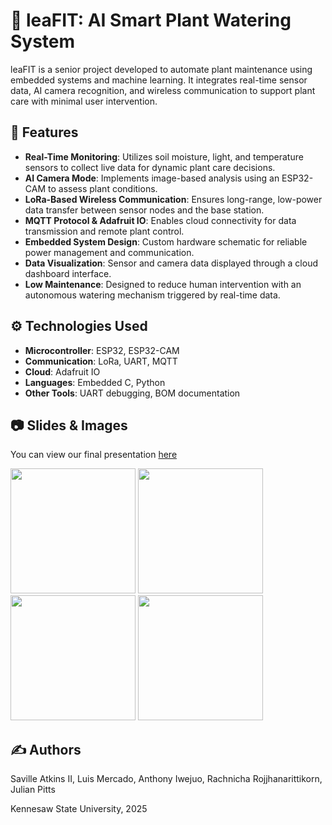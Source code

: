 # 🌿 leaFIT: AI Smart Plant Watering System

leaFIT is a senior project developed to automate plant maintenance using embedded systems and machine learning. It integrates real-time sensor data, AI camera recognition, and wireless communication to support plant care with minimal user intervention.

## 🚀 Features

- **Real-Time Monitoring**: Utilizes soil moisture, light, and temperature sensors to collect live data for dynamic plant care decisions.
- **AI Camera Mode**: Implements image-based analysis using an ESP32-CAM to assess plant conditions.
- **LoRa-Based Wireless Communication**: Ensures long-range, low-power data transfer between sensor nodes and the base station.
- **MQTT Protocol & Adafruit IO**: Enables cloud connectivity for data transmission and remote plant control.
- **Embedded System Design**: Custom hardware schematic for reliable power management and communication.
- **Data Visualization**: Sensor and camera data displayed through a cloud dashboard interface.
- **Low Maintenance**: Designed to reduce human intervention with an autonomous watering mechanism triggered by real-time data.

## ⚙️ Technologies Used

- **Microcontroller**: ESP32, ESP32-CAM
- **Communication**: LoRa, UART, MQTT
- **Cloud**: Adafruit IO
- **Languages**: Embedded C, Python
- **Other Tools**: UART debugging, BOM documentation

## 📷 Slides & Images

You can view our final presentation [here](https://github.com/user-attachments/files/20636178/Spring2025_Leafits.FinalDemo.pdf)

<img src="https://github.com/user-attachments/assets/61dde123-1ee9-44af-bbb0-71fe02906a3b" width="200"/>
<img src="https://github.com/user-attachments/assets/d40ae54e-81af-463c-a2c3-4b8597454b18" width="200"/>
<img src="https://github.com/user-attachments/assets/cb09accf-790a-42e7-a4f7-c94e198e0858" width="200"/>
<img src="https://github.com/user-attachments/assets/ef5afe69-225d-4dd3-9323-3a7b0baeabb7" width="200"/>



## ✍️ Authors

Saville Atkins II, Luis Mercado, Anthony Iwejuo, Rachnicha Rojjhanarittikorn, Julian Pitts

Kennesaw State University, 2025
